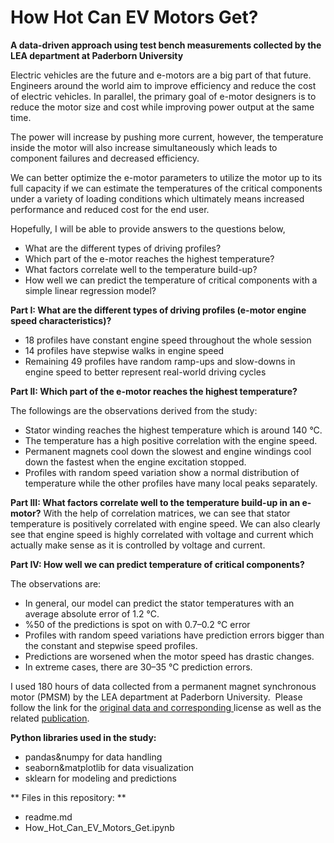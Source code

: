 
# How Hot Can EV Motors Get? #

**A data-driven approach using test bench measurements collected by the LEA department at Paderborn University**

Electric vehicles are the future and e-motors are a big part of that future.
Engineers around the world aim to improve efficiency and reduce the cost of electric vehicles. In parallel, the primary goal of e-motor designers is to reduce the motor size and cost while improving power output at the same time.

The power will increase by pushing more current, however, the temperature inside the motor will also increase simultaneously which leads to component failures and decreased efficiency.


We can better optimize the e-motor parameters to utilize the motor up to its full capacity if we can estimate the temperatures of the critical components under a variety of loading conditions which ultimately means increased performance and reduced cost for the end user.

Hopefully, I will be able to provide answers to the questions below,
* What are the different types of driving profiles?
* Which part of the e-motor reaches the highest temperature?
* What factors correlate well to the temperature build-up?
* How well we can predict the temperature of critical components with a simple linear regression model?

**Part I: What are the different types of driving profiles (e-motor engine speed characteristics)?**
* 18 profiles have constant engine speed throughout the whole session
* 14 profiles have stepwise walks in engine speed
* Remaining 49 profiles have random ramp-ups and slow-downs in engine speed to better represent real-world driving cycles


**Part II: Which part of the e-motor reaches the highest temperature?**

The followings are the observations derived from the study:
* Stator winding reaches the highest temperature which is around 140 °C.
* The temperature has a high positive correlation with the engine speed.
* Permanent magnets cool down the slowest and engine windings cool down the fastest when the engine excitation stopped.
* Profiles with random speed variation show a normal distribution of temperature while the other profiles have many local peaks separately.


**Part III: What factors correlate well to the temperature build-up in an e-motor?**
With the help of correlation matrices, we can see that stator temperature is positively correlated with engine speed. We can also clearly see that engine speed is highly correlated with voltage and current which actually make sense as it is controlled by voltage and current.

**Part IV: How well we can predict temperature of critical components?**

The observations are:
* In general, our model can predict the stator temperatures with an average absolute error of 1.2 °C.
* %50 of the predictions is spot on with 0.7–0.2 °C error
* Profiles with random speed variations have prediction errors bigger than the constant and stepwise speed profiles.
* Predictions are worsened when the motor speed has drastic changes.
* In extreme cases, there are 30–35 °C prediction errors.


I used 180 hours of data collected from a permanent magnet synchronous motor (PMSM) by the LEA department at Paderborn University. 
Please follow the link for the [original data and corresponding ](https://www.kaggle.com/datasets/wkirgsn/electric-motor-temperature)license as well as the related [publication](https://ieeexplore.ieee.org/abstract/document/9296842).


**Python libraries used in the study:**

* pandas&numpy for data handling 
* seaborn&matplotlib for data visualization
* sklearn for modeling and predictions

** Files in this repository: **

* readme.md
* How_Hot_Can_EV_Motors_Get.ipynb

